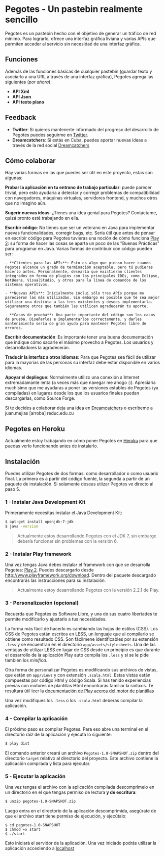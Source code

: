 # Pegotes - Un pastebin realmente sencillo

Pegotes es un pastebin hecho con el objetivo de generar un tráfico de red mínimo. Para lograrlo, ofrece una interfaz gráfica liviana y varias APIs que permiten acceder al servicio sin necesidad de una interfaz gráfica.

## Funciones

Además de las funciones básicas de cualquier pastebin (guardar texto y asociarlo a una URL a través de una interfaz gráfica), Pegotes agrega las siguientes (*por ahora*):

- **API Xml**
- **API Json**
- **API texto plano**

## Feedback

- **Twitter**: Si quieres mantenerte informado del progreso del desarrollo de Pegotes puedes seguirme en [Twitter](http://twitter.com/greenled2013).
- **Dreamcatchers**: Si estás en Cuba, puedes aportar nuevas ideas a través de la red social [Dreamcatchers](http://dreamcatchers.reduc.edu.cu/perfil/greenLED)

## Cómo colaborar

Hay varias formas en las que puedes ser útil en este proyecto, estas son algunas:

**Probar la aplicación en tu entrono de trabajo particular**: puede parecer trivial, pero esto ayudaría a detectar y corregir problemas de compatibilidad con navegadores, máquinas virtuales, servidores frontend, y muchos otros que no imagino aún.

**Sugerir nuevas ideas**: ¿Tienes una idea genial para Pegotes? Contáctame, quizá pronto esté trabajando en ella.

**Escribir código**: No tienes que ser un veterano en Java para implementar nuevas funcionalidades, corregir bugs, etc. Sería útil que antes de pensar en escribir código para Pegotes tuvieras una noción de cómo funciona [Play 2](http://www.playframework.org): su forma de hacer las cosas se aparta un poco de las "Buenas Prácticas" para programar en Java. Varias formas de contribuir con código pueden ser:

	- **Clientes para las APIs**: Esto es algo que pienso hacer cuando Pegotes alcance un grado de terminación aceptable, pero tú pudieras hacerlo antes. Personalmente, desearía que existieran clientes integrados en forma de plugins con los principales IDEs, como Eclipse, NetBeans, VisualStudio, y otros para la línea de comandos de los sistemas operativos.

	- **Nuevas APIs**: Inicialmente incluí sólo tres APIs porque me parecieron las más utilizadas. Sin embargo es posible que te sea mejor utilizar una distinta a las tres existentes y desees implementarla. Seguramente otros que también las utilicen agradecerán tu aporte.

	- **Casos de prueba**: Una parte importante del código son los casos de prueba. Diseñarlos e implementarlos correctamente, y darles mantenimiento sería de gran ayuda para mantener Pegotes libre de errores.

**Escribir documentación**: Es importante tener una buena documentación que indique cómo sacarle el máximo provecho a Pegotes. Los usuarios y desarrolladores la agradecerán.

**Traducir la interfaz a otros idiomas**: Para que Pegotes sea fácil de utilizar para la mayorías de las personas su interfaz debe estar disponible en varios idiomas.

**Apoyar el depliegue**: Normalmente utilizo una conexión a Internet extremadamante lenta (a veces más que navegar me ahogo :)). Apreciaría muchísimo que me ayudaras a poner las versiones estables de Pegotes (ya compiladas) en lugares desde los que los usuarios finales puedan descargarlas, como Source Forge.

Si te decides a colaborar deja una idea en [Dreamcatchers](http://dreamcatchers.reduc.edu.cu/perfil/greenLED) o escríbeme a juan.mejias [arroba] reduc.edu.cu

## Pegotes en Heroku

Actualmente estoy trabajando en cómo poner Pegotes en [Heroku](http://www.heroku.com) para que puedas verlo funcionando antes de instalarlo.

## Instalación

Puedes utilizar Pegotes de dos formas: como desarrollador o como usuario final. La primera es a partir del código fuente, la segunda a partir de un paquete de instalación. Si solamente deseas utiizar Pegotes ve directo al paso 5.

### 1 - Instalar Java Development Kit

Primeramente necesitas instalar el Java Development Kit:

```bash
$ apt-get install openjdk-7-jdk
$ java -version
```

> Actualmente estoy desarrollando Pegotes con el JDK 7, sin embargo debería funcionar sin problemas con la versión 6.

### 2 - Instalar Play framework

Una vez tengas Java debes instalar el framework con que se desarrolla Pegotes: [Play 2](http://www.playframework.org/download). Puedes descargarlo desde http://www.playframework.org/download. Dentro del paquete descargado encontrarás las instrucciones para su instalación.

> Actualmente estoy desarrollando Pegotes con la versión 2.2.1 de Play.

### 3 - Personalización (opcional)

Recuerda que Pegotes es Software Libre, y una de sus cuatro libertades te permite modificarlo y ajustarlo a tus necesidades.

La forma más fácil de hacerlo es cambiando las hojas de estilos (CSS). Los CSS de Pegotes están escritos en LESS, un lenguaje que al compilarlo se obtiene como resultado CSS. Son fácilmene identificables por su extensión `.less` y se encuentran en el directorio `app/assets/stylesheets`. Una de las ventajas de utilizar LESS en lugar de CSS desde un principio es que durante el desarrollo de la aplicación Play auto compila los `.less` y si se le pide también los *minifica*.

Otra forma de personalizar Pegotes es modificando sus archivos de vistas, que están en `app/views` y con extensión `.scala.html`. Estas vistas están compuestas por código Html y código Scala. Si has tenido experiencias previas con motores de plantillas Html encontrarás familiar la sintaxis. Te resultará útil leer la [documentación de Play acerca del motor de plantillas]()

Una vez modifiques los `.less` o los `.scala.html` deberás compilar la aplicación.

### 4 - Compilar la aplicación

El próximo paso es compilar Pegotes. Para eso abre una terminal en el directorio raíz de la aplicación y ejecuta lo siguiente:

```bash
$ play dist
```
El comando anterior creará un archivo `Pegotes-1.0-SNAPSHOT.zip` dentro del directorio `target` relativo al directorio del proyecto. Este archivo contiene la aplicación compilada y lista para ejecutar.

### 5 - Ejecutar la aplicación

Una vez tengas el archivo con la aplicación compilada descomprímelo en un directorio en el que tengas permiso de lectura **y de escritura**:

```bash
$ unzip pegotes-1.0-SNAPSHOT.zip
```

Luego entra en el directorio de la aplicación descomprimida, asegúrate de que el archivo start tiene permiso de ejecución, y ejecútalo:

```
$ cd pegotes-1.0-SNAPSHOT
$ chmod +x start
$ ./start
```

Esto iniciará el servidor de la aplicación. Una vez iniciado podrás utilizar la aplicación accediendo a [localhost](http://localhost:9000)
